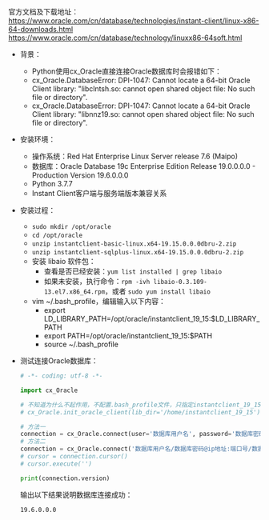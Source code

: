官方文档及下载地址：
https://www.oracle.com/cn/database/technologies/instant-client/linux-x86-64-downloads.html
https://www.oracle.com/cn/database/technology/linuxx86-64soft.html

- 背景：
  - Python使用cx_Oracle直接连接Oracle数据库时会报错如下：
  - cx_Oracle.DatabaseError: DPI-1047: Cannot locate a 64-bit Oracle Client library: "libclntsh.so: cannot open shared object file: No such file or directory".
  - cx_Oracle.DatabaseError: DPI-1047: Cannot locate a 64-bit Oracle Client library: "libnnz19.so: cannot open shared object file: No such file or directory".

- 安装环境：
  - 操作系统：Red Hat Enterprise Linux Server release 7.6 (Maipo)
  - 数据库：Oracle Database 19c Enterprise Edition Release 19.0.0.0.0 - Production Version 19.6.0.0.0
  - Python 3.7.7
  - Instant Client客户端与服务端版本兼容关系

- 安装过程：
  - `sudo mkdir /opt/oracle`
  - `cd /opt/oracle`
  - `unzip instantclient-basic-linux.x64-19.15.0.0.0dbru-2.zip`
  - `unzip instantclient-sqlplus-linux.x64-19.15.0.0.0dbru-2.zip`
  - 安装 libaio 软件包：
    - 查看是否已经安装：`yum list installed | grep libaio`
    - 如果未安装，执行命令：`rpm -ivh libaio-0.3.109-13.el7.x86_64.rpm`，或者 `sudo yum install libaio`
  - vim ~/.bash_profile，编辑输入以下内容：
    - export LD_LIBRARY_PATH=/opt/oracle/instantclient_19_15:$LD_LIBRARY_PATH
    - export PATH=/opt/oracle/instantclient_19_15:$PATH
    - source ~/.bash_profile

- 测试连接Oracle数据库：
  ```python
  # -*- coding: utf-8 -*-

  import cx_Oracle

  # 不知道为什么不起作用，不配置.bash_profile文件，只指定instantclient_19_15的文件夹路径
  # cx_Oracle.init_oracle_client(lib_dir='/home/instantclient_19_15')

  # 方法一
  connection = cx_Oracle.connect(user='数据库用户名', password='数据库密码', dsn='ip地址:端口号/数据库名称', encoding='UTF-8')
  # 方法二
  connection = cx_Oracle.connect('数据库用户名/数据库密码@ip地址:端口号/数据库名称')
  # cursor = connection.cursor()
  # cursor.execute('')

  print(connection.version)
  ```
  
  输出以下结果说明数据库连接成功：
  ```bash
  19.6.0.0.0
  ```
